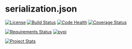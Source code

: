 # serialization.json

[![License](https://img.shields.io/badge/license-Apache%20License%202.0-blue.svg?style=flat)][license]
[![Build Status](https://travis-ci.org/steenzout/python-serialization-json.svg?branch=master)](https://travis-ci.org/steenzout/python-serialization-json/)
[![Code Health](https://landscape.io/github/steenzout/python-serialization-json/steenzout/landscape.svg?style=flat)](https://landscape.io/github/steenzout/python-serialization-json/steenzout)
[![Coverage Status](https://coveralls.io/repos/steenzout/python-serialization-json/badge.svg?branch=master&service=github)](https://coveralls.io/github/steenzout/python-serialization-json?branch=master)

[![Requirements Status](https://requires.io/github/steenzout/python-serialization-json/requirements.svg?branch=steenzout)](https://requires.io/github/steenzout/python-serialization-json/requirements/?branch=master)
[![pypi](https://img.shields.io/pypi/v/python-steenzout-serialization-json.svg)](https://pypi.python.org/pypi/python-steenzout-serialization-json/)

[![Project Stats](https://www.openhub.net/p/python-steenzout-serialization-json/widgets/project_thin_badge.gif)](https://www.openhub.net/p/python-steenzout-serialization-json/)



[license]:  https://raw.githubusercontent.com/steenzout/python-serialization-json/master/LICENSE   "License"
